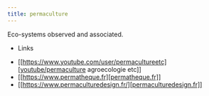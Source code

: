 ```yaml
---
title: permaculture
---
```

Eco-systems observed and associated.

* Links 
- [[https://www.youtube.com/user/permacultureetc][youtube/permaculture agroecologie etc]]
- [[https://www.permatheque.fr][permatheque.fr]]
- [[https://www.permaculturedesign.fr/][permaculturedesign.fr]]
